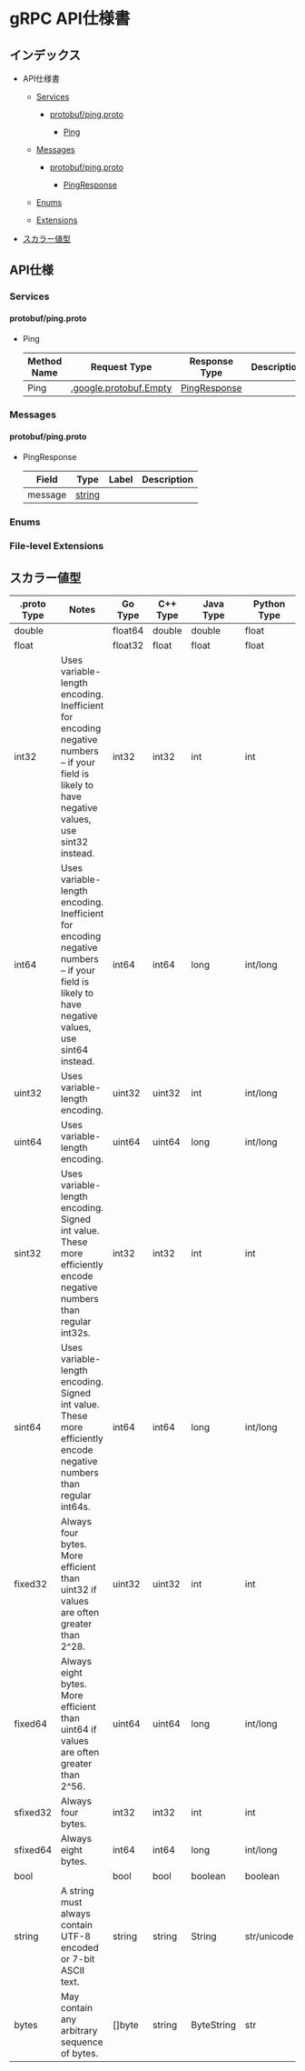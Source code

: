# gRPC API仕様書

## インデックス

- API仕様書
  - [Services](#Services)
  
    
    - [protobuf/ping.proto](#protobuf/ping.proto)
    
      - [Ping](#grpc.Ping)
    
  

  - [Messages](#Messages)
  
    
    - [protobuf/ping.proto](#protobuf/ping.proto)
    
      - [PingResponse](#grpc.PingResponse)
    
  

  - [Enums](#Enums)
  

  - [Extensions](#Extensions)
  

- [スカラー値型](#スカラー値型)

## API仕様

### Services

  #### protobuf/ping.proto
  
  
  - Ping
  
    | Method Name | Request Type | Response Type | Description |
    | ----------- | ------------ | ------------- | ------------|
    | Ping | [.google.protobuf.Empty](#google.protobuf.Empty) | [PingResponse](#grpc.PingResponse) |  |
    
  
 <!-- end services -->

### Messages

  #### protobuf/ping.proto
  
  
  - PingResponse
  
    
    | Field | Type | Label | Description |
    | ----- | ---- | ----- | ----------- |
    | message | [string](#string) |  |  |
    
  
  
  
<!-- end messages -->

### Enums
<!-- end enums -->

### File-level Extensions
 <!-- end HasExtensions -->

## スカラー値型

| .proto Type | Notes | Go Type | C++ Type | Java Type | Python Type |
| ----------- | ----- | -------- | -------- | --------- | ----------- |
| <a name="double" /> double |  | float64 | double | double | float |
| <a name="float" /> float |  | float32 | float | float | float |
| <a name="int32" /> int32 | Uses variable-length encoding. Inefficient for encoding negative numbers – if your field is likely to have negative values, use sint32 instead. | int32 | int32 | int | int |
| <a name="int64" /> int64 | Uses variable-length encoding. Inefficient for encoding negative numbers – if your field is likely to have negative values, use sint64 instead. | int64 | int64 | long | int/long |
| <a name="uint32" /> uint32 | Uses variable-length encoding. | uint32 | uint32 | int | int/long |
| <a name="uint64" /> uint64 | Uses variable-length encoding. | uint64 | uint64 | long | int/long |
| <a name="sint32" /> sint32 | Uses variable-length encoding. Signed int value. These more efficiently encode negative numbers than regular int32s. | int32 | int32 | int | int |
| <a name="sint64" /> sint64 | Uses variable-length encoding. Signed int value. These more efficiently encode negative numbers than regular int64s. | int64 | int64 | long | int/long |
| <a name="fixed32" /> fixed32 | Always four bytes. More efficient than uint32 if values are often greater than 2^28. | uint32 | uint32 | int | int |
| <a name="fixed64" /> fixed64 | Always eight bytes. More efficient than uint64 if values are often greater than 2^56. | uint64 | uint64 | long | int/long |
| <a name="sfixed32" /> sfixed32 | Always four bytes. | int32 | int32 | int | int |
| <a name="sfixed64" /> sfixed64 | Always eight bytes. | int64 | int64 | long | int/long |
| <a name="bool" /> bool |  | bool | bool | boolean | boolean |
| <a name="string" /> string | A string must always contain UTF-8 encoded or 7-bit ASCII text. | string | string | String | str/unicode |
| <a name="bytes" /> bytes | May contain any arbitrary sequence of bytes. | []byte | string | ByteString | str |
